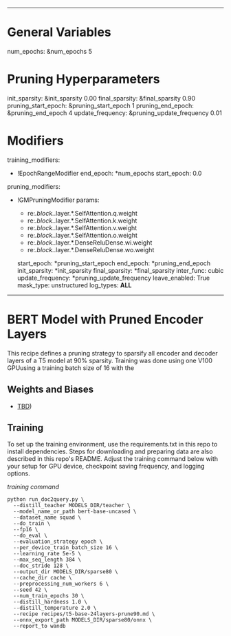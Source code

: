 <!--
Copyright (c) 2021 - present / Neuralmagic, Inc. All Rights Reserved.

Licensed under the Apache License, Version 2.0 (the "License");
you may not use this file except in compliance with the License.
You may obtain a copy of the License at

   http://www.apache.org/licenses/LICENSE-2.0

Unless required by applicable law or agreed to in writing,
software distributed under the License is distributed on an "AS IS" BASIS,
WITHOUT WARRANTIES OR CONDITIONS OF ANY KIND, either express or implied.
See the License for the specific language governing permissions and
limitations under the License.
-->

---
# General Variables
num_epochs: &num_epochs 5

# Pruning Hyperparameters
init_sparsity: &init_sparsity 0.00
final_sparsity: &final_sparsity 0.90
pruning_start_epoch: &pruning_start_epoch 1
pruning_end_epoch: &pruning_end_epoch 4
update_frequency: &pruning_update_frequency 0.01


# Modifiers
training_modifiers:
  - !EpochRangeModifier
    end_epoch: *num_epochs
    start_epoch: 0.0

pruning_modifiers:
  - !GMPruningModifier
    params:
      - re:*.block.*.layer.*.SelfAttention.q.weight
      - re:*.block.*.layer.*.SelfAttention.k.weight
      - re:*.block.*.layer.*.SelfAttention.v.weight
      - re:*.block.*.layer.*.SelfAttention.o.weight
      - re:*.block.*.layer.*.DenseReluDense.wi.weight
      - re:*.block.*.layer.*.DenseReluDense.wo.weight

    start_epoch: *pruning_start_epoch
    end_epoch: *pruning_end_epoch
    init_sparsity: *init_sparsity
    final_sparsity: *final_sparsity
    inter_func: cubic
    update_frequency: *pruning_update_frequency
    leave_enabled: True
    mask_type: unstructured
    log_types: __ALL__
---

# BERT Model with Pruned Encoder Layers

This recipe defines a pruning strategy to sparsify all encoder and decoder layers of a T5 model at 90% sparsity. 
Training was done using one V100 GPUusing a training batch size of 16 with the
## Weights and Biases

- [TBD]())

## Training

To set up the training environment, use the requirements.txt in this repo to install dependencies. Steps for downloading and preparing data are also described in this repo's README.
Adjust the training command below with your setup for GPU device, checkpoint saving frequency, and logging options.

*training command*
```
python run_doc2query.py \
  --distill_teacher MODELS_DIR/teacher \
  --model_name_or_path bert-base-uncased \
  --dataset_name squad \
  --do_train \
  --fp16 \
  --do_eval \
  --evaluation_strategy epoch \
  --per_device_train_batch_size 16 \
  --learning_rate 5e-5 \
  --max_seq_length 384 \
  --doc_stride 128 \
  --output_dir MODELS_DIR/sparse80 \
  --cache_dir cache \
  --preprocessing_num_workers 6 \
  --seed 42 \
  --num_train_epochs 30 \
  --distill_hardness 1.0 \
  --distill_temperature 2.0 \
  --recipe recipes/t5-base-24layers-prune90.md \
  --onnx_export_path MODELS_DIR/sparse80/onnx \
  --report_to wandb
```